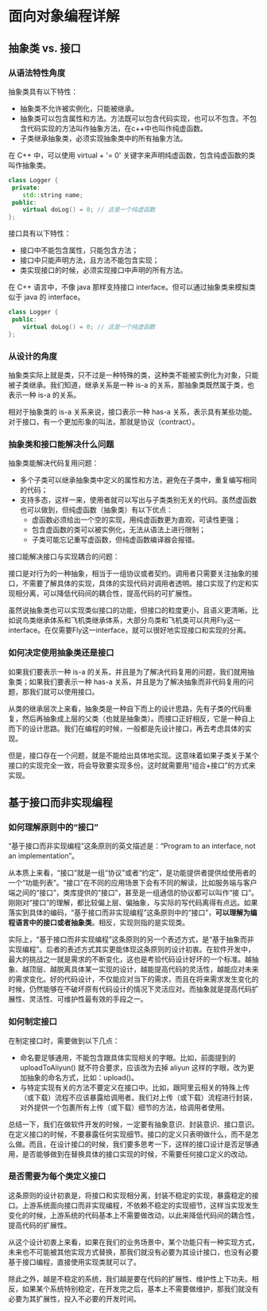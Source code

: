 # 面向对象编程详解

## 抽象类 vs. 接口

### 从语法特性角度

抽象类具有以下特性：

- 抽象类不允许被实例化，只能被继承。
- 抽象类可以包含属性和方法。方法既可以包含代码实现，也可以不包含。不包含代码实现的方法叫作抽象方法，在c++中也叫作纯虚函数。
- 子类继承抽象类，必须实现抽象类中的所有抽象方法。

在 C++ 中，可以使用 virtual + '= 0' 关键字来声明纯虚函数，包含纯虚函数的类叫作抽象类。

```cpp
class Logger {
 private:
    std::string name;
 public:
    virtual doLog() = 0; // 这是一个纯虚函数
};
```

接口具有以下特性：

- 接口中不能包含属性，只能包含方法；
- 接口中只能声明方法，且方法不能包含实现；
- 类实现接口的时候，必须实现接口中声明的所有方法。

在 C++ 语言中，不像 java 那样支持接口 interface。但可以通过抽象类来模拟类似于 java 的 interface。

```cpp
class Logger {
 public:
    virtual doLog() = 0; // 这是一个纯虚函数
};
```

### 从设计的角度

抽象类实际上就是类，只不过是一种特殊的类，这种类不能被实例化为对象，只能被子类继承。我们知道，继承关系是一种 is-a 的关系，那抽象类既然属于类，也表示一种 is-a 的关系。

相对于抽象类的 is-a 关系来说，接口表示一种 has-a 关系，表示具有某些功能。对于接口，有一个更加形象的叫法，那就是协议（contract）。

### 抽象类和接口能解决什么问题

抽象类能解决代码复用问题：

- 多个子类可以继承抽象类中定义的属性和方法，避免在子类中，重复编写相同的代码；
- 支持多态，这样一来，使用者就可以写出与子类类别无关的代码。虽然虚函数也可以做到，但纯虚函数（抽象类）有以下优点：
  - 虚函数必须给出一个空的实现，用纯虚函数更为直观，可读性更强；
  - 包含虚函数的类可以被实例化，无法从语法上进行限制；
  - 子类可能忘记重写虚函数，但纯虚函数编译器会报错。

接口能解决接口与实现耦合的问题：

接口是对行为的一种抽象，相当于一组协议或者契约。调用者只需要关注抽象的接口，不需要了解具体的实现，具体的实现代码对调用者透明。接口实现了约定和实现相分离，可以降低代码间的耦合性，提高代码的可扩展性。

虽然说抽象类也可以实现类似接口的功能，但接口的粒度更小，且语义更清晰。比如说鸟类继承体系和飞机类继承体系，大部分鸟类和飞机类可以共用Fly这一interface。在仅需要Fly这一interface，就可以很好地实现接口和实现的分离。

### 如何决定使用抽象类还是接口

如果我们要表示一种 is-a 的关系，并且是为了解决代码复用的问题，我们就用抽象类；如果我们要表示一种 has-a 关系，并且是为了解决抽象而非代码复用的问题，那我们就可以使用接口。

从类的继承层次上来看，抽象类是一种自下而上的设计思路，先有子类的代码重复，然后再抽象成上层的父类（也就是抽象类）。而接口正好相反，它是一种自上而下的设计思路。我们在编程的时候，一般都是先设计接口，再去考虑具体的实现。

但是，接口存在一个问题，就是不能给出具体地实现。这意味着如果子类关于某个接口的实现完全一致，将会导致要实现多份。这时就需要用“组合+接口”的方式来实现。

## 基于接口而非实现编程

### 如何理解原则中的“接口”

“基于接口而非实现编程”这条原则的英文描述是：“Program to an interface, not an implementation”。

从本质上来看，“接口”就是一组“协议”或者“约定”，是功能提供者提供给使用者的一个“功能列表”。“接口”在不同的应用场景下会有不同的解读，比如服务端与客户端之间的“接口”，类库提供的“接口”，甚至是一组通信的协议都可以叫作“接
口”。刚刚对“接口”的理解，都比较偏上层、偏抽象，与实际的写代码离得有点远。如果落实到具体的编码，“基于接口而非实现编程”这条原则中的“接口”，**可以理解为编程语言中的接口或者抽象类**。相反，实现则指的是实现类。

实际上，“基于接口而非实现编程”这条原则的另一个表述方式，是“基于抽象而非实现编程”。后者的表述方式其实更能体现这条原则的设计初衷。在软件开发中，最大的挑战之一就是需求的不断变化，这也是考验代码设计好坏的一个标准。越抽象、越顶层、越脱离具体某一实现的设计，越能提高代码的灵活性，越能应对未来的需求变化。好的代码设计，不仅能应对当下的需求，而且在将来需求发生变化的时候，仍然能够在不破坏原有代码设计的情况下灵活应对。而抽象就是提高代码扩展性、灵活性、可维护性最有效的手段之一。

### 如何制定接口

在制定接口时，需要做到以下几点：

- 命名要足够通用，不能包含跟具体实现相关的字眼。比如，前面提到的 uploadToAliyun() 就不符合要求，应该改为去掉 aliyun 这样的字眼，改为更加抽象的命名方式，比如：upload()。
- 与特定实现有关的方法不要定义在接口中。比如，跟阿里云相关的特殊上传（或下载）流程不应该暴露给调用者。我们对上传（或下载）流程进行封装，对外提供一个包裹所有上传（或下载）细节的方法，给调用者使用。

总结一下，我们在做软件开发的时候，一定要有抽象意识、封装意识、接口意识。在定义接口的时候，不要暴露任何实现细节。接口的定义只表明做什么，而不是怎么做。而且，在设计接口的时候，我们要多思考一下，这样的接口设计是否足够通用，是否能够做到在替换具体的接口实现的时候，不需要任何接口定义的改动。

### 是否需要为每个类定义接口

这条原则的设计初衷是，将接口和实现相分离，封装不稳定的实现，暴露稳定的接口。上游系统面向接口而非实现编程，不依赖不稳定的实现细节，这样当实现发生变化的时候，上游系统的代码基本上不需要做改动，以此来降低代码间的耦合性，提高代码的扩展性。

从这个设计初衷上来看，如果在我们的业务场景中，某个功能只有一种实现方式，未来也不可能被其他实现方式替换，那我们就没有必要为其设计接口，也没有必要基于接口编程，直接使用实现类就可以了。

除此之外，越是不稳定的系统，我们越是要在代码的扩展性、维护性上下功夫。相反，如果某个系统特别稳定，在开发完之后，基本上不需要做维护，那我们就没有必要为其扩展性，投入不必要的开发时间。
